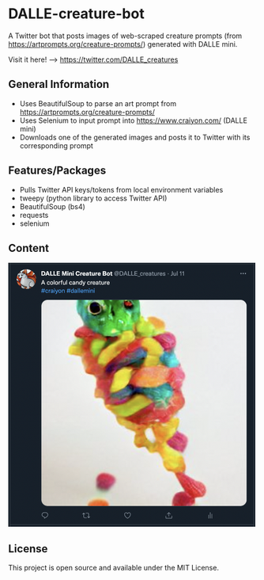 # DALLE-creature-bot
A Twitter bot that posts images of web-scraped creature prompts (from https://artprompts.org/creature-prompts/) generated with DALLE mini.

Visit it here! --> https://twitter.com/DALLE_creatures 

## General Information
- Uses BeautifulSoup to parse an art prompt from https://artprompts.org/creature-prompts/
- Uses Selenium to input prompt into https://www.craiyon.com/ (DALLE mini)
- Downloads one of the generated images and posts it to Twitter with its corresponding prompt

## Features/Packages
- Pulls Twitter API keys/tokens from local environment variables
- tweepy (python library to access Twitter API)
- BeautifulSoup (bs4)
- requests
- selenium

## Content
<img src="content.png" width="500">

## License
This project is open source and available under the MIT License.
